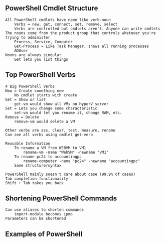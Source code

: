## PowerShell Cmdlet Structure
    All PowerShell cmdlets have name like verb-noun
        Verbs = new, get, connect, set, remove, select
        Verbs are controlled but cmdlets aren't. Anyone can write cmdlets
    The nouns come from the product group that controls whatever you're trying to administer
        Process, Service, Computer
        Get-Process = Like Task Manager, shows all running processes
        ADUser
    Nouns are always singular
        Get lets you list things

## Top PowerShell Verbs
    4 Big PowerShell Verbs
    New = Create something new
        No cmdlet starts with create
    Get = Show or list
        get-vm would show all VMs on HyperV server
    Set = Lets you change some characteristic
        set-vm would let you rename it, change RAM, etc.
    Remove = Delete
        remove-vm would delete a VM

    Other verbs are ass, clear, test, measure, rename
    Can see all verbs using cmdlet get-verb

    Reusable Information
        To rename a VM from WEBVM to VM1
            rename-vm -name "WebVM" -newname "VM1"
        To rename pc24 to accountingpc
            rename-computer -name "pc24" -newname "accountingpc"
        Same structure/syntax

    PowerShell mainly soesn't care about case (99.9% of cases)
    Tab completion functionality
    Shift + Tab takes you back

## Shortening PowerShell Commands
    Can use aliases to shorten commands
        import-module becomes ipmo
    Parameters can be shortened

## Examples of PowerShell